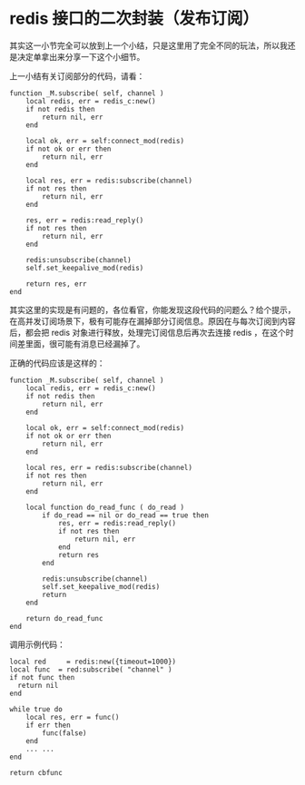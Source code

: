 # redis 接口的二次封装（发布订阅）

其实这一小节完全可以放到上一个小结，只是这里用了完全不同的玩法，所以我还是决定单拿出来分享一下这个小细节。

上一小结有关订阅部分的代码，请看：

```
function _M.subscribe( self, channel )
    local redis, err = redis_c:new()
    if not redis then
        return nil, err
    end

    local ok, err = self:connect_mod(redis)
    if not ok or err then
        return nil, err
    end

    local res, err = redis:subscribe(channel)
    if not res then
        return nil, err
    end

    res, err = redis:read_reply()
    if not res then
        return nil, err
    end

    redis:unsubscribe(channel)
    self.set_keepalive_mod(redis)

    return res, err
end
```

其实这里的实现是有问题的，各位看官，你能发现这段代码的问题么？给个提示，在高并发订阅场景下，极有可能存在漏掉部分订阅信息。原因在与每次订阅到内容后，都会把 redis 对象进行释放，处理完订阅信息后再次去连接 redis ，在这个时间差里面，很可能有消息已经漏掉了。

正确的代码应该是这样的：  

```
function _M.subscribe( self, channel )
    local redis, err = redis_c:new()
    if not redis then
        return nil, err
    end

    local ok, err = self:connect_mod(redis)
    if not ok or err then
        return nil, err
    end

    local res, err = redis:subscribe(channel)
    if not res then
        return nil, err
    end

    local function do_read_func ( do_read )
        if do_read == nil or do_read == true then
            res, err = redis:read_reply()
            if not res then
                return nil, err
            end
            return res
        end

        redis:unsubscribe(channel)
        self.set_keepalive_mod(redis)
        return 
    end
    
    return do_read_func
end
```

调用示例代码：

```
local red     = redis:new({timeout=1000})  
local func  = red:subscribe( "channel" )
if not func then
  return nil
end

while true do
    local res, err = func()
    if err then
        func(false)
    end
    ... ...
end

return cbfunc
```
